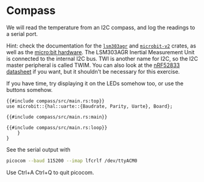 # Compass

We will read the temperature from an I2C compass, and log the readings to a serial port.

Hint: check the documentation for the [`lsm303agr`](https://docs.rs/lsm303agr/latest/lsm303agr/) and
[`microbit-v2`](https://docs.rs/microbit-v2/latest/microbit/) crates, as well as the
[micro:bit hardware](https://tech.microbit.org/hardware/). The LSM303AGR Inertial Measurement Unit
is connected to the internal I2C bus. TWI is another name for I2C, so the I2C master peripheral is
called TWIM. You can also look at the
[nRF52833 datasheet](https://infocenter.nordicsemi.com/pdf/nRF52833_PS_v1.5.pdf) if you want, but it
shouldn't be necessary for this exercise.

If you have time, try displaying it on the LEDs somehow too, or use the buttons somehow.

```rust,compile_fail
{{#include compass/src/main.rs:top}}
use microbit::{hal::uarte::{Baudrate, Parity, Uarte}, Board};

{{#include compass/src/main.rs:main}}

{{#include compass/src/main.rs:loop}}
    }
}
```

See the serial output with

```sh
picocom --baud 115200 --imap lfcrlf /dev/ttyACM0
```

Use Ctrl+A Ctrl+Q to quit picocom.
